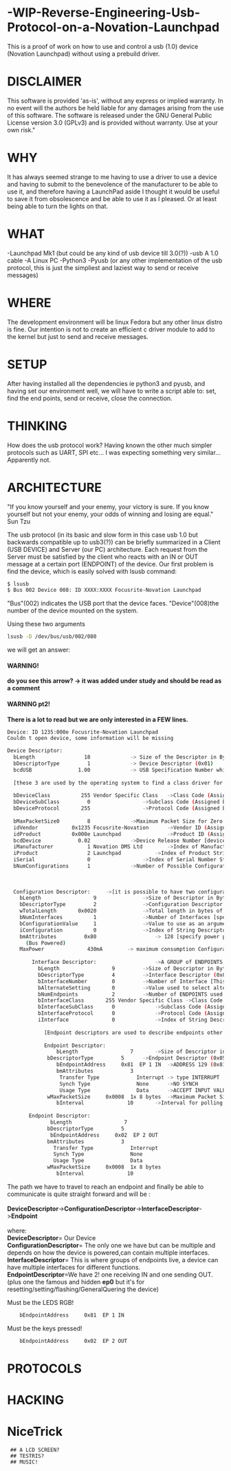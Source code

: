 # -WIP-Reverse-Engineering-Usb-Protocol-on-a-Novation-Launchpad
This is a proof of work on how to use and control a usb (1.0) device (Novation Launchpad) without using a prebuild driver.
# DISCLAIMER 
This software is provided 'as-is', without any express or implied warranty. In no event will the authors be held liable for any damages arising from the use of this software. The software is released under the GNU General Public License version 3.0 (GPLv3) and is provided without warranty. Use at your own risk."

# WHY
It has always seemed strange to me having to use a driver to use a device and having to submit to the benevolence of the manufacturer to be able to use it, and therefore having a LaunchPad aside I thought it would be useful to save it from obsolescence and be able to use it as I pleased.
Or at least being able to turn the lights on that.

# WHAT 
-Launchpad Mk1 (but could be any kind of usb device till 3.0(?))
-usb A 1.0 cable
-A Linux PC
-Python3
-Pyusb (or any other implementation of the usb protocol, this is just the simpliest and laziest way to send or receive messages)

# WHERE
The development environment will be linux Fedora but any other linux distro is fine.
Our intention is not to create an efficient c driver module to add to the kernel but just to send and receive messages.

# SETUP
After having installed all the dependencies ie python3 and pyusb, and having set our environment well,
we will have to write a script able to: set, find the end points,
send or receive, close the connection.

# THINKING
How does the usb protocol work?
Having known the other much simpler protocols such as UART, SPI etc... I was expecting something very similar...
Apparently not.

# ARCHITECTURE
"If you know yourself and your enemy, your victory is sure. If you know yourself but not your enemy, your odds of winning and losing are equal."
Sun Tzu

The usb protocol (in its basic and slow form in this case usb 1.0 but backwards compatible up to usb3(?)) can be briefly summarized in a Client (USB DEVICE) and Server (our PC) architecture.
Each request from the Server must be satisfied by the client who reacts with an IN or OUT message at a certain port (ENDPOINT) of the device.
Our first problem is find the device, which is easily solved with lsusb command:

```bash
$ lsusb
$ Bus 002 Device 008: ID XXXX:XXXX Focusrite-Novation Launchpad
```

"Bus"(002) indicates the USB port that the device faces.
"Device"(008)the number of the device mounted on the system.

Using these two arguments  

```bash 
lsusb -D /dev/bus/usb/002/080
```
we will get an answer:

 #### WARNING!
**do you see this arrow? -> 
it was added under study and should be read as a comment**

 #### WARNING pt2!
**There is a lot to read but we are only interested in a FEW lines.**

```bash
Device: ID 1235:000e Focusrite-Novation Launchpad
Couldn t open device, some information will be missing

Device Descriptor:
  bLength                18				-> Size of the Descriptor in Bytes (18 bytes)
  bDescriptorType         1				-> Device Descriptor (0x01)
  bcdUSB               1.00				-> USB Specification Number which device complies too.MAX USB VERSION SUPPORTED [USB 2.0 is reported as 0x0200, USB 1.1 as 0x0110 and USB 1.0 as 0x0100.]
  
  [these 3 are used by the operating system to find a class driver for your device.]
  
  bDeviceClass          255 Vendor Specific Class 	->Class Code (Assigned by USB Org) If equal to 0xFF, the class code is vendor specified. [LOCKED ON HARDWARE]
  bDeviceSubClass         0  				->Subclass Code (Assigned by USB Org)
  bDeviceProtocol       255 				->Protocol Code (Assigned by USB Org)
  
  bMaxPacketSize0         8				->Maximum Packet Size for Zero Endpoint. Valid Sizes are 8, 16, 32, 64
  idVendor           0x1235 Focusrite-Novation 		->Vendor ID (Assigned by USB Org) [used by the operating system to find a driver for your device]
  idProduct          0x000e Launchpad	       		->Product ID (Assigned by Manufacturer) [used by the operating system to find a driver for your device]
  bcdDevice            0.02				->Device Release Number [device version number.This value is assigned by the developer]
  iManufacturer           1 Novation DMS Ltd		->Index of Manufacturer String Descriptor [details Manufacturer]
  iProduct                2 Launchpad			->Index of Product String Descriptor	  [details Product]
  iSerial                 0 				->Index of Serial Number String Descriptor [details Serial]
  bNumConfigurations      1				->Number of Possible Configurations
  
  
  
  Configuration Descriptor:     ->[it is possible to have two configurations, one for when the device is bus powered and another when it is mains powered.]
    bLength                 9 				->Size of Descriptor in Bytes
    bDescriptorType         2				->Configuration Descriptor (0x02)
    wTotalLength       0x0020				->Total length in bytes of data returned (32BYTE) [The wTotalLength field reflects the number of bytes in the hierarchy]
    bNumInterfaces          1				->Number of Interfaces [specifies the number of interfaces present for this configuration]
    bConfigurationValue     1				->Value to use as an argument to select this configuration [is used by the SetConfiguration request to select this configuration]
    iConfiguration          0 				->Index of String Descriptor describing this configuration [is a index to a string descriptor describing the configuration in human readable form]
    bmAttributes         0x80          			-> 128 [specify power parameters for the configuration]
      (Bus Powered)
    MaxPower              430mA        -> maximum consumption Configuration
    
    	Interface Descriptor:                   ->A GROUP of ENDPOINTS that together process a DEVICE FUNCTION
    	  bLength                 9			->Size of Descriptor in Bytes (9 Bytes)
    	  bDescriptorType         4			->Interface Descriptor (0x04)
    	  bInterfaceNumber        0			->Number of Interface [This should be zero based, and incremented once for each new interface descriptor.]
    	  bAlternateSetting       0			->Value used to select alternative setting
    	  bNumEndpoints           2			->Number of ENDPOINTS used for this interface [This value should exclude endpoint zero and is used to indicate the number of endpoint descriptors to follow][1+2]
    	  bInterfaceClass       255 Vendor Specific Class ->Class Code (Assigned by USB Org)
    	  bInterfaceSubClass      0 			->Subclass Code (Assigned by USB Org)
    	  bInterfaceProtocol      0 			->Protocol Code (Assigned by USB Org)
    	  iInterface              0 			->Index of String Descriptor Describing this interface [string description of the interface]
    	  	
    	  	[Endpoint descriptors are used to describe endpoints other tha Endpoint zero which is ALWAYS assumed to be a control endpoint and is configured before any descriptors are even requested.]
    	  	
    	  	Endpoint Descriptor:
    	    	bLength                 7 		->Size of Descriptor in Bytes (7 bytes)
    	   	 bDescriptorType         5		->Endpoint Descriptor (0x05)
    	    	bEndpointAddress     0x81  EP 1 IN	->ADDRESS 129 (0x81) ACCEPT INPUT VALUES 
    	    	bmAttributes            3
    	     	 Transfer Type            Interrupt	-> type INTERRUPT
    	     	 Synch Type               None 		->NO SYNCH
    	     	 Usage Type               Data		->ACCEPT INPUT VALUES(00) [00 = Data Endpoint,01 = Feedback Endpoint,10 = Explicit Feedback Data Endpoint,11 = Reserved]
    	   	 wMaxPacketSize     0x0008  1x 8 bytes	->Maximum Packet Size this endpoint is capable of sending or receiving (8 byte=8 file da 8 bit=64bit)
    	    	bInterval              10		->Interval for polling endpoint data transfers 10ms
          
       Endpoint Descriptor:
    	  	  bLength                 7
    	   	 bDescriptorType         5
    	  	  bEndpointAddress     0x02  EP 2 OUT
    	   	 bmAttributes            3
    	   	   Transfer Type            Interrupt
    	 	   Synch Type               None
    	  	   Usage Type               Data
    	   	 wMaxPacketSize     0x0008  1x 8 bytes
    	    	bInterval              10          

```
The path we have to travel to reach an endpoint and finally be able to communicate is quite straight forward and will be :<br><br>
**DeviceDescriptor**->**ConfigurationDescriptor**->**InterfaceDescriptor**->**Endpoint**<br><br>
where:<br>
**DeviceDescriptor**= Our Device<br>
**ConfigurationDescriptor**= The only one we have but can be multiple and depends on how the device is powered,can contain multiple interfaces.<br>
**InterfaceDescriptor**= This is where groups of endpoints live, a device can have multiple interfaces for different functions.<br>
**EndpointDescriptor**=We have 2! one receiving IN and one sending OUT.<br>
(plus one the famous and hidden **ep0** but it's for resetting/setting/flashing/GeneralQuering the device)<br>

Must be the LEDS RGB!
```bash
   	bEndpointAddress     0x81  EP 1 IN	
```

Must be the keys pressed!
```bash
    bEndpointAddress     0x02  EP 2 OUT
```

# PROTOCOLS

# HACKING

# NiceTrick

     ## A LCD SCREEN?
     ## TESTRIS?
     ## MUSIC!
